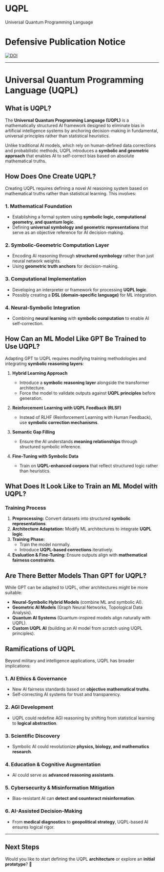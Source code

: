 # UQPL
Universal Quantum Programming Language

# Defensive Publication Notice
[![DOI](https://zenodo.org/badge/DOI/10.5281/zenodo.15002015.svg)](https://doi.org/10.5281/zenodo.15002015)

---

# Universal Quantum Programming Language (UQPL)  

## What is UQPL?  
The **Universal Quantum Programming Language (UQPL)** is a mathematically structured AI framework designed to eliminate bias in artificial intelligence systems by anchoring decision-making in fundamental, universal principles rather than statistical heuristics.  

Unlike traditional AI models, which rely on human-defined data corrections and probabilistic methods, UQPL introduces a **symbolic and geometric approach** that enables AI to self-correct bias based on absolute mathematical truths.  

## How Does One Create UQPL?  
Creating UQPL requires defining a novel AI reasoning system based on mathematical truths rather than statistical learning. This involves:  

### 1. **Mathematical Foundation**  
- Establishing a formal system using **symbolic logic, computational geometry, and quantum logic**.  
- Defining **universal symbology and geometric representations** that serve as an objective reference for AI decision-making.  

### 2. **Symbolic-Geometric Computation Layer**  
- Encoding AI reasoning through **structured symbology** rather than just neural network weights.  
- Using **geometric truth anchors** for decision-making.  

### 3. **Computational Implementation**  
- Developing an interpreter or framework for processing **UQPL logic**.  
- Possibly creating a **DSL (domain-specific language)** for ML integration.  

### 4. **Neural-Symbolic Integration**  
- Combining **neural learning** with **symbolic computation** to enable AI self-correction.  

## How Can an ML Model Like GPT Be Trained to Use UQPL?  
Adapting GPT to UQPL requires modifying training methodologies and integrating **symbolic reasoning layers**:  

1. **Hybrid Learning Approach**  
   - Introduce a **symbolic reasoning layer** alongside the transformer architecture.  
   - Force the model to validate outputs against **UQPL principles** before generation.  

2. **Reinforcement Learning with UQPL Feedback (RLSF)**  
   - Instead of RLHF (Reinforcement Learning with Human Feedback), use **symbolic correction mechanisms**.  

3. **Semantic Gap Filling**  
   - Ensure the AI understands **meaning relationships** through structured symbolic inference.  

4. **Fine-Tuning with Symbolic Data**  
   - Train on **UQPL-enhanced corpora** that reflect structured logic rather than heuristics.  

## What Does It Look Like to Train an ML Model with UQPL?  
### **Training Process**  
1. **Preprocessing:** Convert datasets into structured **symbolic representations**.  
2. **Architecture Adaptation:** Modify ML architectures to integrate **UQPL logic**.  
3. **Training Phase:**  
   - Train the model normally.  
   - Introduce **UQPL-based corrections** iteratively.  
4. **Evaluation & Fine-Tuning:** Ensure outputs align with **mathematical fairness constraints**.  

## Are There Better Models Than GPT for UQPL?  
While GPT can be adapted to UQPL, other architectures might be more suitable:  

- **Neural-Symbolic Hybrid Models** (combine ML and symbolic AI).  
- **Geometric AI Models** (Graph Neural Networks, Topological Data Analysis).  
- **Quantum AI Systems** (Quantum-inspired models align naturally with UQPL).  
- **Custom UQPL AI** (building an AI model from scratch using UQPL principles).  

## Ramifications of UQPL 
Beyond military and intelligence applications, UQPL has broader implications:  

### **1. AI Ethics & Governance**  
- New AI fairness standards based on **objective mathematical truths**.  
- Self-correcting AI systems for trust and transparency.  

### **2. AGI Development**  
- UQPL could redefine AGI reasoning by shifting from statistical learning to **logical abstraction**.  

### **3. Scientific Discovery**  
- Symbolic AI could revolutionize **physics, biology, and mathematics research**.  

### **4. Education & Cognitive Augmentation**  
- AI could serve as **advanced reasoning assistants**.  

### **5. Cybersecurity & Misinformation Mitigation**  
- Bias-resistant AI can **detect and counteract misinformation**.  

### **6. AI-Assisted Decision-Making**  
- From **medical diagnostics** to **geopolitical strategy**, UQPL-based AI ensures logical rigor.  

---

## Next Steps  
Would you like to start defining the UQPL **architecture** or explore an **initial prototype**? 🚀  
